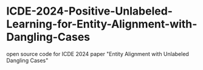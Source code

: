 # ICDE-2024-Positive-Unlabeled-Learning-for-Entity-Alignment-with-Dangling-Cases
open source code for ICDE 2024 paper "Entity Alignment with Unlabeled Dangling Cases"
